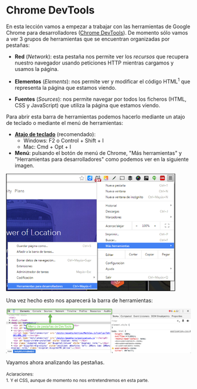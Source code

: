 # Chrome DevTools

En esta lección vamos a empezar a trabajar con las herramientas de Google Chrome para desarrolladores ([Chrome DevTools](https://developer.chrome.com/devtools)). De momento sólo vamos a ver 3 grupos de herramientas que se encuentran organizadas por pestañas:

* **Red** (*Network*): esta pestaña nos permite ver los *recursos* que recupera nuestro navegador usando peticiones HTTP mientras cargamos y usamos la página.

* **Elementos** (*Elements*): nos permite ver y modificar el código HTML<sup>1</sup> que representa la página que estamos viendo.

* **Fuentes** (*Sources*): nos permite navegar por todos los ficheros (HTML, CSS y JavaScript) que utiliza la página que estamos viendo.

Para abrir esta barra de herramientas podemos hacerlo mediante un atajo de teclado o mediante el menú de herramientas:

* **[Atajo de teclado](https://developer.chrome.com/devtools/docs/shortcuts#opening-devtools)** (recomendado):
   * Windows: F2 o Control + Shift + I
   * Mac: Cmd + Opt + I
* **Menú**: pulsando el botón de menú de Chrome, "Más herramientas" y "Herramientas para desarrolladores" como podemos ver en la siguiente imagen.


<img src="images/menu_abrir_devtools.png" height="320">

Una vez hecho esto nos aparecerá la barra de herramientas:

![](images/chrome_devtools.png)

Vayamos ahora analizando las pestañas.

<small>Aclaraciones:</small><br>
<small>1. Y el CSS, aunque de momento no nos entretendremos en esta parte.</small><br>